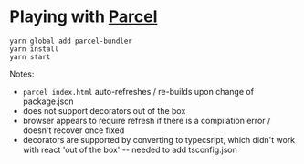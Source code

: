 # Playing with [Parcel](https://parceljs.org/getting_started.html)

```
yarn global add parcel-bundler
yarn install
yarn start
```

Notes:
 - `parcel index.html` auto-refreshes / re-builds upon change of package.json
 - does not support decorators out of the box
 - browser appears to require refresh if there is a compilation error / doesn't recover once fixed
 - decorators are supported by converting to typecsript, which didn't work with react 'out of the box' -- needed to add tsconfig.json
